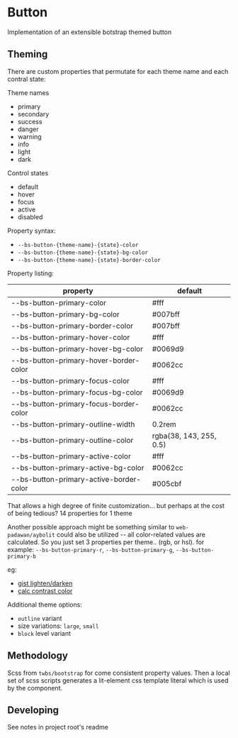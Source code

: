 # Button

Implementation of an extensible botstrap themed button

## Theming

There are custom properties that permutate for each theme name and each contral state:

Theme names

- primary
- secondary
- success
- danger
- warning
- info
- light
- dark

Control states

- default
- hover
- focus
- active
- disabled

Property syntax:

- `--bs-button-{theme-name}-{state}-color`
- `--bs-button-{theme-name}-{state}-bg-color`
- `--bs-button-{theme-name}-{state}-border-color`

Property listing:

property                                 | default
-----------------------------------------|-------------------
--bs-button-primary-color                | #fff
--bs-button-primary-bg-color             | #007bff
--bs-button-primary-border-color         | #007bff
--bs-button-primary-hover-color          | #fff
--bs-button-primary-hover-bg-color       | #0069d9
--bs-button-primary-hover-border-color   | #0062cc
--bs-button-primary-focus-color          | #fff
--bs-button-primary-focus-bg-color       | #0069d9
--bs-button-primary-focus-border-color   | #0062cc
--bs-button-primary-outline-width        | 0.2rem
--bs-button-primary-outline-color        | rgba(38, 143, 255, 0.5)
--bs-button-primary-active-color         | #fff
--bs-button-primary-active-bg-color      | #0062cc
--bs-button-primary-active-border-color  | #005cbf

That allows a high degree of finite customization... but perhaps at the cost of being tedious? 14 properties for 1 theme

Another possible approach might be something similar to `web-padawan/aybolit` could also be utilized -- all color-related values are calculated. So you just set 3 properties per theme.. (rgb, or hsl). for example: `--bs-button-primary-r`, `--bs-button-primary-g`, `--bs-button-primary-b`

eg: 

- [gist lighten/darken](https://gist.github.com/tunguskha/e4dceb7080bfeea486cd476e9631a413)
- [calc contrast color](https://css-tricks.com/css-variables-calc-rgb-enforcing-high-contrast-colors/)

Additional theme options:

- `outline` variant
- size variations: `large`, `small`
- `block` level variant

## Methodology

Scss from `twbs/bootstrap` for come consistent property values.  Then a local set of scss scripts generates a lit-element css template literal which is used by the component.

## Developing

See notes in project root's readme

